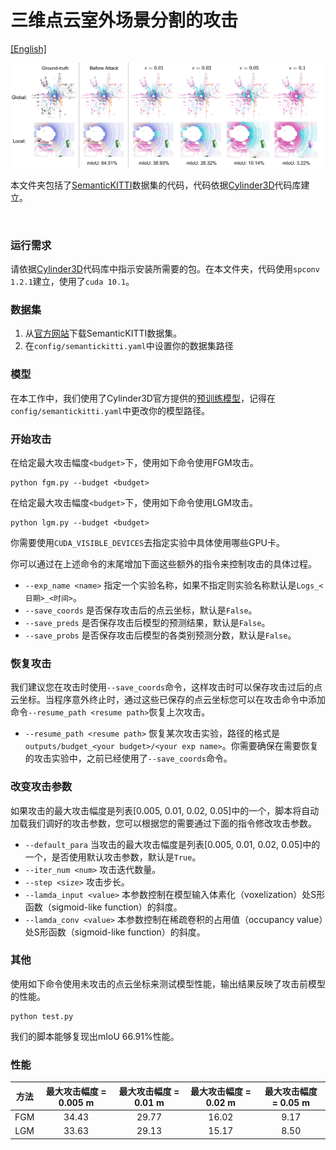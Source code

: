 # 三维点云室外场景分割的攻击

[[English]](README.md)

<p float="left">
    <img src="../../../img/kitti.png" width="800"/>
</p>

本文件夹包括了[SemanticKITTI](http://www.semantic-kitti.org/)数据集的代码，代码依据[Cylinder3D](https://github.com/xinge008/Cylinder3D)代码库建立。

&nbsp;

### 运行需求
请依据[Cylinder3D](https://github.com/xinge008/Cylinder3D)代码库中指示安装所需要的包。在本文件夹，代码使用`spconv 1.2.1`建立，使用了`cuda 10.1`。


### 数据集

1. 从[官方网站](http://www.semantic-kitti.org/dataset.html#download)下载SemanticKITTI数据集。
2. 在`config/semantickitti.yaml`中设置你的数据集路径

### 模型

在本工作中，我们使用了Cylinder3D官方提供的[预训练模型](https://github.com/xinge008/Cylinder3D#pretrained-models)，记得在`config/semantickitti.yaml`中更改你的模型路径。

### 开始攻击

在给定最大攻击幅度`<budget>`下，使用如下命令使用FGM攻击。

```
python fgm.py --budget <budget>
``` 

在给定最大攻击幅度`<budget>`下，使用如下命令使用LGM攻击。

```
python lgm.py --budget <budget>
``` 

你需要使用`CUDA_VISIBLE_DEVICES`去指定实验中具体使用哪些GPU卡。

你可以通过在上述命令的末尾增加下面这些额外的指令来控制攻击的具体过程。

- `--exp_name <name>` 指定一个实验名称，如果不指定则实验名称默认是`Logs_<日期>_<时间>`。
- `--save_coords` 是否保存攻击后的点云坐标，默认是`False`。
- `--save_preds` 是否保存攻击后模型的预测结果，默认是`False`。
- `--save_probs` 是否保存攻击后模型的各类别预测分数，默认是`False`。

### 恢复攻击

我们建议您在攻击时使用`--save_coords`命令，这样攻击时可以保存攻击过后的点云坐标。当程序意外终止时，通过这些已保存的点云坐标您可以在攻击命令中添加命令`--resume_path <resume path>`恢复上次攻击。

- `--resume_path <resume path>` 恢复某次攻击实验，路径的格式是`outputs/budget_<your budget>/<your exp name>`。你需要确保在需要恢复的攻击实验中，之前已经使用了`--save_coords`命令。

### 改变攻击参数

如果攻击的最大攻击幅度是列表[0.005, 0.01, 0.02, 0.05]中的一个，脚本将自动加载我们调好的攻击参数，您可以根据您的需要通过下面的指令修改攻击参数。

- `--default_para` 当攻击的最大攻击幅度是列表[0.005, 0.01, 0.02, 0.05]中的一个，是否使用默认攻击参数，默认是`True`。
- `--iter_num <num>` 攻击迭代数量。
- `--step <size>` 攻击步长。
- `--lamda_input <value>` 本参数控制在模型输入体素化（voxelization）处S形函数（sigmoid-like function）的斜度。
- `--lamda_conv <value>` 本参数控制在稀疏卷积的占用值（occupancy value）处S形函数（sigmoid-like function）的斜度。

### 其他

使用如下命令使用未攻击的点云坐标来测试模型性能，输出结果反映了攻击前模型的性能。

```
python test.py
```

我们的脚本能够复现出mIoU 66.91%性能。

### 性能

| 方法 | 最大攻击幅度 = 0.005 m | 最大攻击幅度 = 0.01 m | 最大攻击幅度 = 0.02 m | 最大攻击幅度 = 0.05 m | 
| :---: | :---: | :---: | :---: | :---: | 
| FGM | 34.43 | 29.77 | 16.02 | 9.17 | 
| LGM | 33.63 | 29.13 | 15.17 | 8.50 | 
